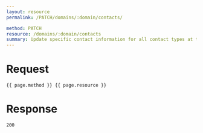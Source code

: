 ```yaml
---
layout: resource
permalink: /PATCH/domains/:domain/contacts/

method: PATCH
resource: /domains/:domain/contacts
summary: Update specific contact information for all contact types at the same time.
---
```


# Request

~~~
{{ page.method }} {{ page.resource }}
~~~

# Response

~~~
200
~~~

